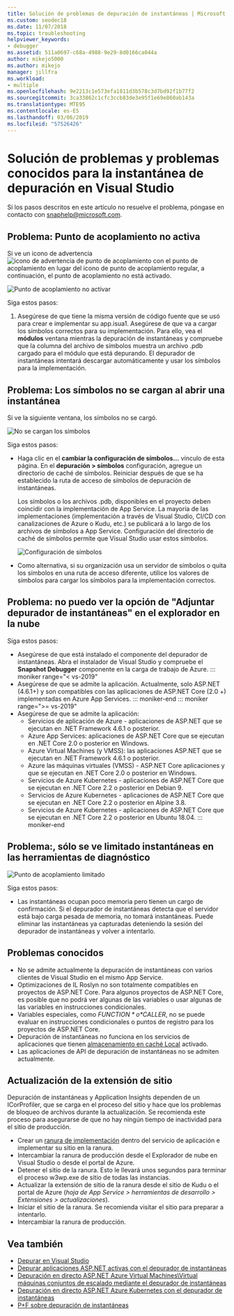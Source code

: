 ```yaml
---
title: Solución de problemas de depuración de instantáneas | Microsoft Docs
ms.custom: seodec18
ms.date: 11/07/2018
ms.topic: troubleshooting
helpviewer_keywords:
- debugger
ms.assetid: 511a0697-c68a-4988-9e29-8d0166ca044a
author: mikejo5000
ms.author: mikejo
manager: jillfra
ms.workload:
- multiple
ms.openlocfilehash: 9e2213c1e573efa1811d3b578c3d7bd92f1b77f2
ms.sourcegitcommit: 3ca33862c1cfc3ccb83de3e95f1e69e860ab143a
ms.translationtype: MTE95
ms.contentlocale: es-ES
ms.lasthandoff: 03/06/2019
ms.locfileid: "57526426"
---
```

# <a name="troubleshooting-and-known-issues-for-snapshot-debugging-in-visual-studio"></a>Solución de problemas y problemas conocidos para la instantánea de depuración en Visual Studio

Si los pasos descritos en este artículo no resuelve el problema, póngase en contacto con snaphelp@microsoft.com.

## <a name="issue-snappoint-does-not-turn-on"></a>Problema: Punto de acoplamiento no activa

Si ve un icono de advertencia ![icono de advertencia de punto de acoplamiento](../debugger/media/snapshot-troubleshooting-snappoint-warning-icon.png "icono de advertencia de punto de acoplamiento") con el punto de acoplamiento en lugar del icono de punto de acoplamiento regular, a continuación, el punto de acoplamiento no está activado.

![Punto de acoplamiento no activar](../debugger/media/snapshot-troubleshooting-dont-turn-on.png "no activar el punto de acoplamiento")

Siga estos pasos:

1. Asegúrese de que tiene la misma versión de código fuente que se usó para crear e implementar su app.isua1. Asegúrese de que va a cargar los símbolos correctos para su implementación. Para ello, vea el **módulos** ventana mientras la depuración de instantáneas y compruebe que la columna del archivo de símbolos muestra un archivo .pdb cargado para el módulo que está depurando. El depurador de instantáneas intentará descargar automáticamente y usar los símbolos para la implementación.

## <a name="issue-symbols-do-not-load-when-i-open-a-snapshot"></a>Problema: Los símbolos no se cargan al abrir una instantánea

Si ve la siguiente ventana, los símbolos no se cargó.

![No se cargan los símbolos](../debugger/media/snapshot-troubleshooting-symbols-wont-load.png "no cargar símbolos")

Siga estos pasos:

- Haga clic en el **cambiar la configuración de símbolos...** vínculo de esta página. En el **depuración > símbolos** configuración, agregue un directorio de caché de símbolos. Reiniciar después de que se ha establecido la ruta de acceso de símbolos de depuración de instantáneas.

   Los símbolos o los archivos .pdb, disponibles en el proyecto deben coincidir con la implementación de App Service. La mayoría de las implementaciones (implementación a través de Visual Studio, CI/CD con canalizaciones de Azure o Kudu, etc.) se publicará a lo largo de los archivos de símbolos a App Service. Configuración del directorio de caché de símbolos permite que Visual Studio usar estos símbolos.

   ![Configuración de símbolos](../debugger/media/snapshot-troubleshooting-symbol-settings.png "Lores")

- Como alternativa, si su organización usa un servidor de símbolos o quita los símbolos en una ruta de acceso diferente, utilice los valores de símbolos para cargar los símbolos para la implementación correctos.

## <a name="issue-i-cannot-see-the-attach-snapshot-debugger-option-in-the-cloud-explorer"></a>Problema: no puedo ver la opción de "Adjuntar depurador de instantáneas" en el explorador en la nube

Siga estos pasos:

- Asegúrese de que está instalado el componente del depurador de instantáneas. Abra el instalador de Visual Studio y compruebe el **Snapshot Debugger** componente en la carga de trabajo de Azure.
::: moniker range="< vs-2019"
- Asegúrese de que se admite la aplicación. Actualmente, solo ASP.NET (4.6.1+) y son compatibles con las aplicaciones de ASP.NET Core (2.0 +) implementadas en Azure App Services.
::: moniker-end
::: moniker range=">= vs-2019"
- Asegúrese de que se admite la aplicación:
  - Servicios de aplicación de Azure - aplicaciones de ASP.NET que se ejecutan en .NET Framework 4.6.1 o posterior.
  - Azure App Services: aplicaciones de ASP.NET Core que se ejecutan en .NET Core 2.0 o posterior en Windows.
  - Azure Virtual Machines (y VMSS): las aplicaciones ASP.NET que se ejecutan en .NET Framework 4.6.1 o posterior.
  - Azure las máquinas virtuales (VMSS) - ASP.NET Core aplicaciones y que se ejecutan en .NET Core 2.0 o posterior en Windows.
  - Servicios de Azure Kubernetes - aplicaciones de ASP.NET Core que se ejecutan en .NET Core 2.2 o posterior en Debian 9.
  - Servicios de Azure Kubernetes - aplicaciones de ASP.NET Core que se ejecutan en .NET Core 2.2 o posterior en Alpine 3.8.
  - Servicios de Azure Kubernetes - aplicaciones de ASP.NET Core que se ejecutan en .NET Core 2.2 o posterior en Ubuntu 18.04.
::: moniker-end

## <a name="issue-i-only-see-throttled-snapshots-in-the-diagnostic-tools"></a>Problema:, sólo se ve limitado instantáneas en las herramientas de diagnóstico

![Punto de acoplamiento limitado](../debugger/media/snapshot-troubleshooting-throttled-snapshots.png "limita el punto de acoplamiento")

Siga estos pasos:

- Las instantáneas ocupan poco memoria pero tienen un cargo de confirmación. Si el depurador de instantáneas detecta que el servidor está bajo carga pesada de memoria, no tomará instantáneas. Puede eliminar las instantáneas ya capturadas deteniendo la sesión del depurador de instantáneas y volver a intentarlo.

## <a name="known-issues"></a>Problemas conocidos

- No se admite actualmente la depuración de instantáneas con varios clientes de Visual Studio en el mismo App Service.
- Optimizaciones de IL Roslyn no son totalmente compatibles en proyectos de ASP.NET Core. Para algunos proyectos de ASP.NET Core, es posible que no podrá ver algunas de las variables o usar algunas de las variables en instrucciones condicionales.
- Variables especiales, como *$FUNCTION* o *$CALLER*, no se puede evaluar en instrucciones condicionales o puntos de registro para los proyectos de ASP.NET Core.
- Depuración de instantáneas no funciona en los servicios de aplicaciones que tienen [almacenamiento en caché Local](/azure/app-service/app-service-local-cache) activado.
- Las aplicaciones de API de depuración de instantáneas no se admiten actualmente.

## <a name="site-extension-upgrade"></a>Actualización de la extensión de sitio

Depuración de instantáneas y Application Insights dependen de un ICorProfiler, que se carga en el proceso del sitio y hace que los problemas de bloqueo de archivos durante la actualización. Se recomienda este proceso para asegurarse de que no hay ningún tiempo de inactividad para el sitio de producción.

- Crear un [ranura de implementación](/azure/app-service/web-sites-staged-publishing) dentro del servicio de aplicación e implementar su sitio en la ranura.
- Intercambiar la ranura de producción desde el Explorador de nube en Visual Studio o desde el portal de Azure.
- Detener el sitio de la ranura. Esto le llevará unos segundos para terminar el proceso w3wp.exe de sitio de todas las instancias.
- Actualizar la extensión de sitio de la ranura desde el sitio de Kudu o el portal de Azure (*hoja de App Service > herramientas de desarrollo > Extensiones > actualizaciones*).
- Iniciar el sitio de la ranura. Se recomienda visitar el sitio para preparar a intentarlo.
- Intercambiar la ranura de producción.

## <a name="see-also"></a>Vea también

- [Depurar en Visual Studio](../debugger/index.md)
- [Depurar aplicaciones ASP.NET activas con el depurador de instantáneas](../debugger/debug-live-azure-applications.md)
- [Depuración en directo ASP.NET Azure Virtual Machines\Virtual máquinas conjuntos de escalado mediante el depurador de instantáneas](../debugger/debug-live-azure-virtual-machines.md)
- [Depuración en directo ASP.NET Azure Kubernetes con el depurador de instantáneas](../debugger/debug-live-azure-kubernetes.md)
- [P+F sobre depuración de instantáneas](../debugger/debug-live-azure-apps-faq.md)